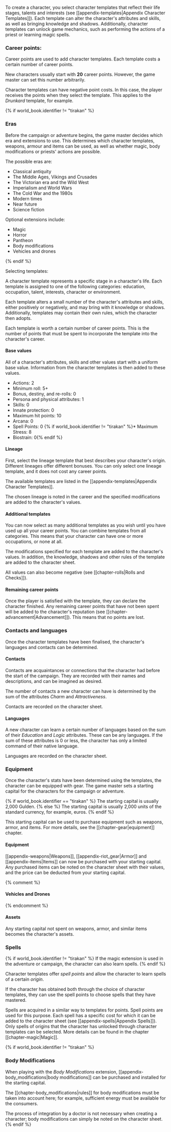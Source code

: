 To create a character, you select character templates that reflect their life stages, talents and interests (see [[appendix-templates|Appendix Character Templates]]). Each template can alter the character's attributes and skills, as well as bringing knowledge and shadows. Additionally, character templates can unlock game mechanics, such as performing the actions of a priest or learning magic spells.

### Career points:

Career points are used to add character templates. Each template costs a certain number of career points.

New characters usually start with **20** career points. However, the game master can set this number arbitrarily.

Character templates can have negative point costs. In this case, the player receives the points when they select the template. This applies to the *Drunkard* template, for example.

{% if world_book.identifier != "tirakan" %}
### Eras

Before the campaign or adventure begins, the game master decides which era and extensions to use. This determines which character templates, weapons, armour and items can be used, as well as whether magic, body modifications or priests' actions are possible.

The possible eras are:

* Classical antiquity
* The Middle Ages, Vikings and Crusades
* The Victorian era and the Wild West
* Imperialism and World Wars
* The Cold War and the 1980s
* Modern times
* Near future
* Science fiction

Optional extensions include:

* Magic
* Horror
* Pantheon
* Body modifications
* Vehicles and drones

{% endif %}

Selecting templates:

A character template represents a specific stage in a character's life. Each template is assigned to one of the following categories: education, occupation, talent, interests, character or environment.

Each template alters a small number of the character's attributes and skills, either positively or negatively, and may bring with it knowledge or shadows. Additionally, templates may contain their own rules, which the character then adopts.

Each template is worth a certain number of career points. This is the number of points that must be spent to incorporate the template into the character's career.

#### Base values

All of a character's attributes, skills and other values start with a uniform base value. Information from the character templates is then added to these values.

* Actions: 2
* Minimum roll: 5+
* Bonus, destiny, and re-rolls: 0
* Persona and physical attributes: 1
* Skills: 0
* Innate protection: 0
* Maximum hit points: 10
* Arcana: 0
* Spell Points: 0
{% if world_book.identifier != "tirakan" %}* Maximum Stress: 8
* Biostrain: 0{% endif %}

#### Lineage

First, select the lineage template that best describes your character's origin. Different lineages offer different bonuses. You can only select one lineage template, and it does not cost any career points.

The available templates are listed in the [[appendix-templates|Appendix Character Templates]].

The chosen lineage is noted in the career and the specified modifications are added to the character's values.

#### Additional templates

You can now select as many additional templates as you wish until you have used up all your career points. You can combine templates from all categories. This means that your character can have one or more occupations, or none at all.

The modifications specified for each template are added to the character's values. In addition, the knowledge, shadows and other rules of the template are added to the character sheet.

All values can also become negative (see [[chapter-rolls|Rolls and Checks]]).

#### Remaining career points

Once the player is satisfied with the template, they can declare the character finished. Any remaining career points that have not been spent will be added to the character's reputation (see [[chapter-advancement|Advancement]]). This means that no points are lost.

### Contacts and languages

Once the character templates have been finalised, the character's languages and contacts can be determined.

#### Contacts

Contacts are acquaintances or connections that the character had before the start of the campaign. They are recorded with their names and descriptions, and can be imagined as desired.

The number of contacts a new character can have is determined by the sum of the attributes *Charm* and *Attractiveness*.

Contacts are recorded on the character sheet.

#### Languages

A new character can learn a certain number of languages based on the sum of their *Education* and *Logic* attributes. These can be any languages. If the sum of these attributes is 0 or less, the character has only a limited command of their native language.

Languages are recorded on the character sheet.

### Equipment

Once the character's stats have been determined using the templates, the character can be equipped with gear. The game master sets a starting capital for the characters for the campaign or adventure.

{% if world_book.identifier == "tirakan" %}
The starting capital is usually 2,000 Gulden.
{% else %}
The starting capital is usually 2,000 units of the standard currency, for example, euros.
{% endif %}

This starting capital can be used to purchase equipment such as weapons, armor, and items. For more details, see the [[chapter-gear|equipment]] chapter.

#### Equipment

[[appendix-weapons|Weapons]], [[appendix-riot_gear|Armor]] and [[appendix-items|Items]] can now be purchased with your starting capital. Any purchased items can be noted on the character sheet with their values, and the price can be deducted from your starting capital.

{% comment %}
#### Vehicles and Drones
{% endcomment %}

#### Assets

Any starting capital not spent on weapons, armor, and similar items becomes the character's assets.

### Spells

{% if world_book.identifier != "tirakan" %}
If the magic extension is used in the adventure or campaign, the character can also learn spells.
{% endif %}

Character templates offer *spell points* and allow the character to learn spells of a certain *origin*.

If the character has obtained both through the choice of character templates, they can use the spell points to choose spells that they have mastered.

Spells are acquired in a similar way to templates for points. Spell points are used for this purpose. Each spell has a specific cost for which it can be added to the character sheet (see [[appendix-spells|Appendix Spells]]). Only spells of origins that the character has unlocked through character templates can be selected. More details can be found in the chapter [[chapter-magic|Magic]].

{% if world_book.identifier != "tirakan" %}
### Body Modifications

When playing with the *Body Modifications* extension, [[appendix-body_modifications|body modifications]] can be purchased and installed for the starting capital.

The [[chapter-body_modifications|rules]] for body modifications must be taken into account here; for example, sufficient energy must be available for the consumers.

The process of integration by a doctor is not necessary when creating a character; body modifications can simply be noted on the character sheet.
{% endif %}

